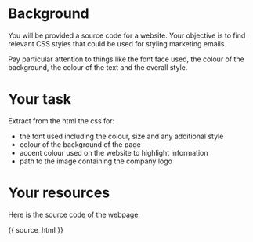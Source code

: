 # Background

You will be provided a source code for a website. Your objective is to find relevant CSS styles that could be used for styling marketing emails.

Pay particular attention to things like the font face used, the colour of the background, the colour of the text and the overall style.

# Your task

Extract from the html the css for:
* the font used including the colour, size and any additional style
* colour of the background of the page
* accent colour used on the website to highlight information
* path to the image containing the company logo

# Your resources

Here is the source code of the webpage.

{{ source_html }}
